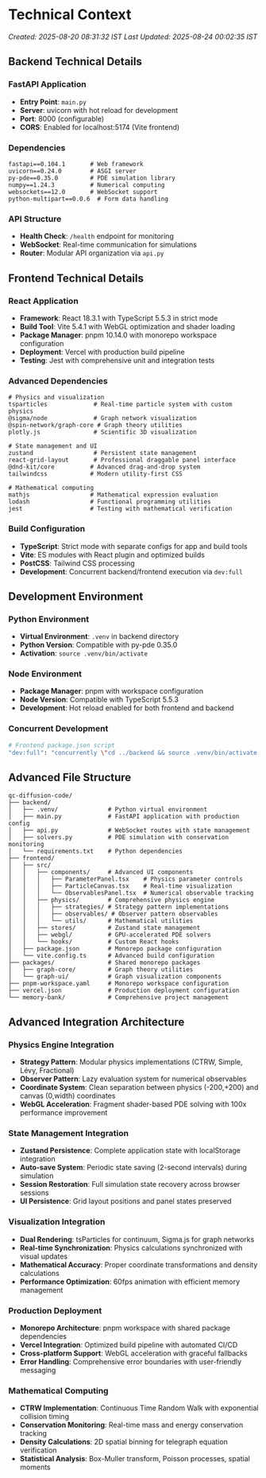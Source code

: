 # Technical Context
*Created: 2025-08-20 08:31:32 IST*
*Last Updated: 2025-08-24 00:02:35 IST*

## Backend Technical Details

### FastAPI Application
- **Entry Point**: `main.py`
- **Server**: uvicorn with hot reload for development
- **Port**: 8000 (configurable)
- **CORS**: Enabled for localhost:5174 (Vite frontend)

### Dependencies
```
fastapi==0.104.1       # Web framework
uvicorn==0.24.0        # ASGI server
py-pde==0.35.0         # PDE simulation library
numpy==1.24.3          # Numerical computing
websockets==12.0       # WebSocket support
python-multipart==0.0.6  # Form data handling
```

### API Structure
- **Health Check**: `/health` endpoint for monitoring
- **WebSocket**: Real-time communication for simulations
- **Router**: Modular API organization via `api.py`

## Frontend Technical Details

### React Application
- **Framework**: React 18.3.1 with TypeScript 5.5.3 in strict mode
- **Build Tool**: Vite 5.4.1 with WebGL optimization and shader loading
- **Package Manager**: pnpm 10.14.0 with monorepo workspace configuration
- **Deployment**: Vercel with production build pipeline
- **Testing**: Jest with comprehensive unit and integration tests

### Advanced Dependencies
```
# Physics and visualization
tsparticles             # Real-time particle system with custom physics
@sigma/node             # Graph network visualization
@spin-network/graph-core # Graph theory utilities
plotly.js               # Scientific 3D visualization

# State management and UI
zustand                 # Persistent state management
react-grid-layout       # Professional draggable panel interface
@dnd-kit/core          # Advanced drag-and-drop system
tailwindcss            # Modern utility-first CSS

# Mathematical computing
mathjs                 # Mathematical expression evaluation
lodash                 # Functional programming utilities
jest                   # Testing with mathematical verification
```

### Build Configuration
- **TypeScript**: Strict mode with separate configs for app and build tools
- **Vite**: ES modules with React plugin and optimized builds
- **PostCSS**: Tailwind CSS processing
- **Development**: Concurrent backend/frontend execution via `dev:full`

## Development Environment

### Python Environment
- **Virtual Environment**: `.venv` in backend directory
- **Python Version**: Compatible with py-pde 0.35.0
- **Activation**: `source .venv/bin/activate`

### Node Environment
- **Package Manager**: pnpm with workspace configuration
- **Node Version**: Compatible with TypeScript 5.5.3
- **Development**: Hot reload enabled for both frontend and backend

### Concurrent Development
```bash
# Frontend package.json script
"dev:full": "concurrently \"cd ../backend && source .venv/bin/activate && python main.py\" \"pnpm dev\""
```

## Advanced File Structure
```
qc-diffusion-code/
├── backend/
│   ├── .venv/              # Python virtual environment
│   ├── main.py             # FastAPI application with production config
│   ├── api.py              # WebSocket routes with state management
│   ├── solvers.py          # PDE simulation with conservation monitoring
│   └── requirements.txt    # Python dependencies
├── frontend/
│   ├── src/
│   │   ├── components/     # Advanced UI components
│   │   │   ├── ParameterPanel.tsx    # Physics parameter controls
│   │   │   ├── ParticleCanvas.tsx    # Real-time visualization
│   │   │   └── ObservablesPanel.tsx  # Numerical observable tracking
│   │   ├── physics/        # Comprehensive physics engine
│   │   │   ├── strategies/ # Strategy pattern implementations
│   │   │   ├── observables/ # Observer pattern observables
│   │   │   └── utils/      # Mathematical utilities
│   │   ├── stores/         # Zustand state management
│   │   ├── webgl/          # GPU-accelerated PDE solvers
│   │   └── hooks/          # Custom React hooks
│   ├── package.json        # Monorepo package configuration
│   └── vite.config.ts      # Advanced build configuration
├── packages/               # Shared monorepo packages
│   ├── graph-core/         # Graph theory utilities
│   └── graph-ui/           # Graph visualization components
├── pnpm-workspace.yaml     # Monorepo workspace configuration
├── vercel.json             # Production deployment configuration
└── memory-bank/            # Comprehensive project management
```

## Advanced Integration Architecture

### Physics Engine Integration
- **Strategy Pattern**: Modular physics implementations (CTRW, Simple, Lévy, Fractional)
- **Observer Pattern**: Lazy evaluation system for numerical observables
- **Coordinate System**: Clean separation between physics (-200,+200) and canvas (0,width) coordinates
- **WebGL Acceleration**: Fragment shader-based PDE solving with 100x performance improvement

### State Management Integration
- **Zustand Persistence**: Complete application state with localStorage integration
- **Auto-save System**: Periodic state saving (2-second intervals) during simulation
- **Session Restoration**: Full simulation state recovery across browser sessions
- **UI Persistence**: Grid layout positions and panel states preserved

### Visualization Integration
- **Dual Rendering**: tsParticles for continuum, Sigma.js for graph networks
- **Real-time Synchronization**: Physics calculations synchronized with visual updates
- **Mathematical Accuracy**: Proper coordinate transformations and density calculations
- **Performance Optimization**: 60fps animation with efficient memory management

### Production Deployment
- **Monorepo Architecture**: pnpm workspace with shared package dependencies
- **Vercel Integration**: Optimized build pipeline with automated CI/CD
- **Cross-platform Support**: WebGL acceleration with graceful fallbacks
- **Error Handling**: Comprehensive error boundaries with user-friendly messaging

### Mathematical Computing
- **CTRW Implementation**: Continuous Time Random Walk with exponential collision timing
- **Conservation Monitoring**: Real-time mass and energy conservation tracking
- **Density Calculations**: 2D spatial binning for telegraph equation verification
- **Statistical Analysis**: Box-Muller transform, Poisson processes, spatial moments
